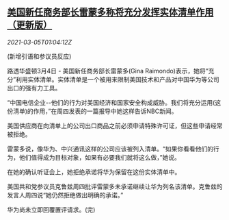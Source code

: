 <!--1614912838000-->
[美国新任商务部长雷蒙多称将充分发挥实体清单作用（更新版）](https://cn.reuters.com/article/usa-china-trade-commerce-raimondo-0305-idCNKCS2AX02J)
------

<div><i>2021-03-05T01:04:12Z</i></div><p>(新增引语和参议员反应)</p><p>路透华盛顿3月4日 - 美国新任商务部长雷蒙多(Gina Raimondo)表示，她将“充分”利用实体清单。实体清单是一个被用来限制美国技术和产品对中国华为等公司出口的强有力工具。</p><p>“中国电信企业--他们的行为对美国经济和国家安全构成威胁。我们将充分运用(这份清单)的作用，”在周四发表的一篇报导中她这样告诉NBC新闻。</p><p>美国供应商在向清单上的公司出口商品之前必须申请特殊许可证，但这些申请经常被拒绝。</p><p>雷蒙多说，像华为、中兴通讯这样的公司应该被列入清单。“如果你看看他们的行为，他们值得成为目标对象，如果有必要我们就将这么做，”她说。</p><p>在她的确认听证会上，她拒绝承诺将华为保留在这份实体清单中。</p><p>美国共和党参议员克鲁兹周四批评雷蒙多未承诺继续让华为列名该清单。克鲁兹的发言人周四说“她仍然拒绝做出明确的承诺。”</p><p>华为尚未立即回覆置评请求。(完)</p>
